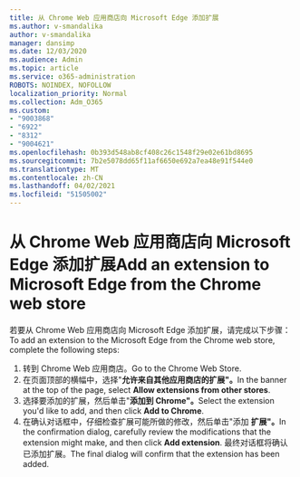 ```yaml
---
title: 从 Chrome Web 应用商店向 Microsoft Edge 添加扩展
ms.author: v-smandalika
author: v-smandalika
manager: dansimp
ms.date: 12/03/2020
ms.audience: Admin
ms.topic: article
ms.service: o365-administration
ROBOTS: NOINDEX, NOFOLLOW
localization_priority: Normal
ms.collection: Adm_O365
ms.custom:
- "9003868"
- "6922"
- "8312"
- "9004621"
ms.openlocfilehash: 0b393d548ab8cf408c26c1548f29e02e61bd8695
ms.sourcegitcommit: 7b2e5078dd65f11af6650e692a7ea48e91f544e0
ms.translationtype: MT
ms.contentlocale: zh-CN
ms.lasthandoff: 04/02/2021
ms.locfileid: "51505002"
---
```

# <a name="add-an-extension-to-microsoft-edge-from-the-chrome-web-store"></a><span data-ttu-id="040c0-102">从 Chrome Web 应用商店向 Microsoft Edge 添加扩展</span><span class="sxs-lookup"><span data-stu-id="040c0-102">Add an extension to Microsoft Edge from the Chrome web store</span></span>

<span data-ttu-id="040c0-103">若要从 Chrome Web 应用商店向 Microsoft Edge 添加扩展，请完成以下步骤：</span><span class="sxs-lookup"><span data-stu-id="040c0-103">To add an extension to the Microsoft Edge from the Chrome web store, complete the following steps:</span></span>

1. <span data-ttu-id="040c0-104">转到 Chrome Web 应用商店。</span><span class="sxs-lookup"><span data-stu-id="040c0-104">Go to the Chrome Web Store.</span></span>
2. <span data-ttu-id="040c0-105">在页面顶部的横幅中，选择"**允许来自其他应用商店的扩展"。**</span><span class="sxs-lookup"><span data-stu-id="040c0-105">In the banner at the top of the page, select **Allow extensions from other stores**.</span></span>
3. <span data-ttu-id="040c0-106">选择要添加的扩展，然后单击"**添加到 Chrome"。**</span><span class="sxs-lookup"><span data-stu-id="040c0-106">Select the extension you'd like to add, and then click **Add to Chrome**.</span></span>
4. <span data-ttu-id="040c0-107">在确认对话框中，仔细检查扩展可能所做的修改，然后单击"添加 **扩展"。**</span><span class="sxs-lookup"><span data-stu-id="040c0-107">In the confirmation dialog, carefully review the modifications that the extension might make, and then click **Add extension**.</span></span>
<span data-ttu-id="040c0-108">最终对话框将确认已添加扩展。</span><span class="sxs-lookup"><span data-stu-id="040c0-108">The final dialog will confirm that the extension has been added.</span></span>
